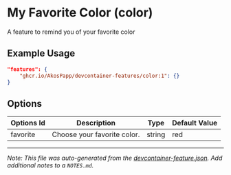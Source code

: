 
# My Favorite Color (color)

A feature to remind you of your favorite color

## Example Usage

```json
"features": {
    "ghcr.io/AkosPapp/devcontainer-features/color:1": {}
}
```

## Options

| Options Id | Description | Type | Default Value |
|-----|-----|-----|-----|
| favorite | Choose your favorite color. | string | red |



---

_Note: This file was auto-generated from the [devcontainer-feature.json](https://github.com/AkosPapp/devcontainer-features/blob/main/src/color/devcontainer-feature.json).  Add additional notes to a `NOTES.md`._
